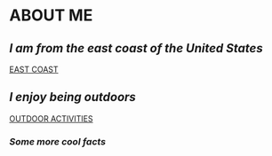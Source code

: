 # ABOUT ME  


## *I am from the east coast of the United States*
[EAST COAST](https://en.wikipedia.org/wiki/East_Coast_of_the_United_States)  
## *I enjoy being outdoors*  
[OUTDOOR ACTIVITIES](https://www.tsunagujapan.com/20-outdoor-activities-to-enrich-your-holiday-in-japan/)  
### *Some more cool facts*
